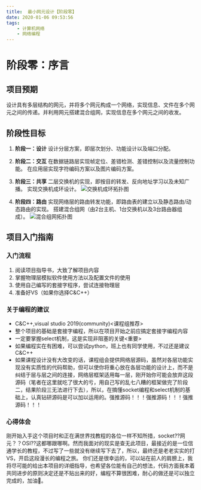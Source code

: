 ```yaml
---
title:  最小网元设计【阶段零】
date: 2020-01-06 09:53:56
tags:
	- 计算机网络
	- 网络编程
---
```

# 阶段零：序言

## 项目预期
设计具有多层结构的网元，并将多个网元构成一个网络，实现信息、文件在多个网元之间的传递。并利用网元搭建混合组网，实现信息在多个网元之间的收发。

<!-- more -->

## 阶段性目标

 1. **阶段一：设计**
    设计分层方案，即层次划分、功能设计以及端口分配。
 2. **阶段二：交互**
	在数据链路层实现帧定位、差错检测、差错控制以及流量控制功能。
	在应用层实现字符编码方案以及图片编码方案。

 3. **阶段三：共享**
	二层交换机的实现，即按目的转发、反向地址学习以及未知广播。
	实现交换机成环设计。
	![交换机成环拓扑图](https://img-blog.csdnimg.cn/20200105220128345.jpg?x-oss-process=image/watermark,type_ZmFuZ3poZW5naGVpdGk,shadow_10,text_aHR0cHM6Ly9ibG9nLmNzZG4ubmV0L3dlaXhpbl80MzQ4ODk1OA==,size_16,color_FFFFFF,t_70)
 4. **阶段四：路由**
	 	实现网络层的路由转发功能，即路由表的建立以及静态路由/动态路由的实现。
	 	搭建混合组网（由2台主机、1台交换机以及3台路由器组成）。
	![混合组网拓扑图](https://img-blog.csdnimg.cn/20200105220228924.jpg?x-oss-process=image/watermark,type_ZmFuZ3poZW5naGVpdGk,shadow_10,text_aHR0cHM6Ly9ibG9nLmNzZG4ubmV0L3dlaXhpbl80MzQ4ODk1OA==,size_16,color_FFFFFF,t_70)
## 项目入门指南

### 入门流程

 1. 阅读项目指导书，大致了解项目内容
 2. 掌握物理层模拟软件使用方法以及配置文件的使用
 3. 使用自己编写的套接字程序，尝试连接物理层
 4. 准备好VS（如果你选择C&C++）

### 关于编程的建议

 - C&C++,visual studio 2019(community)<课程组推荐>
 - 整个项目的基础是套接字编程，所以在项目开始之前应搞定套接字编程内容
 - 一定要掌握select机制，这是实现非阻塞的关键<重要>
 - 如果编程实在有困难，可以尝试python，班上也有同学使用，不过还是建议C&C++
 - 如果课程设计没有大改变的话，课程组会提供网络层源码，虽然对各层功能实现没有实质性的代码帮助，但可以使你将重心放在各层功能的设计上，而不是纠结于层与层之间的连接，网络层框架适用每一层，刚开始你可能会放弃这段源码（笔者在这里就吃了很大的亏，用自己写的乱七八糟的框架做完了阶段二，结果阶段三无法进行下去），所以，在搞懂socket编程和select机制的基础上，认真钻研源码是可以加以运用的。强推源码！！！强推源码！！！强推源码！！！

### 心得体会
刚开始入手这个项目时和正在满世界找教程的各位一样不知所措，socket??网元？？OSI??这都哪跟哪啊。然而我面对的现实是查无此项目，最接近的是一位信通学长的教程，不过写了一些就没有继续写下去了，所以，最终还是老老实实的打VS，开启这段漫长的编程之旅。
你们还是很幸运的，可以站在前人的肩膀上，我将尽可能的给出本项目的详细指导，也希望各位能有自己的想法，代码方面我本着共同进步的原则决定还是不贴出来的好，编程不算很困难，耐心的做还是可以独立完成的，加油💪。

 	

​	


